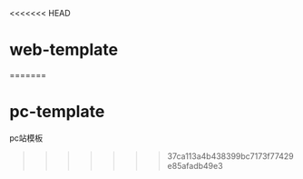 <<<<<<< HEAD
# web-template
=======
# pc-template
pc站模板
>>>>>>> 37ca113a4b438399bc7173f77429e85afadb49e3
